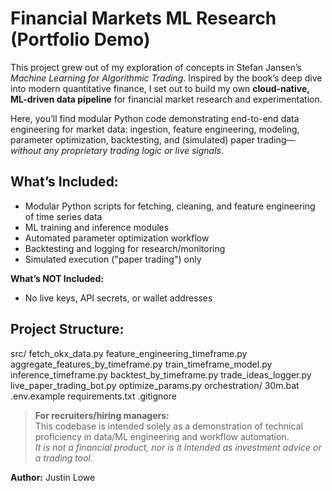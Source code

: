 # Financial Markets ML Research (Portfolio Demo)

This project grew out of my exploration of concepts in Stefan Jansen’s *Machine Learning for Algorithmic Trading*. Inspired by the book’s deep dive into modern quantitative finance, I set out to build my own **cloud-native, ML-driven data pipeline** for financial market research and experimentation.

Here, you’ll find modular Python code demonstrating end-to-end data engineering for market data: ingestion, feature engineering, modeling, parameter optimization, backtesting, and (simulated) paper trading—*without any proprietary trading logic or live signals*.

## What’s Included:
- Modular Python scripts for fetching, cleaning, and feature engineering of time series data
- ML training and inference modules
- Automated parameter optimization workflow
- Backtesting and logging for research/monitoring
- Simulated execution ("paper trading") only

**What’s NOT Included:**
- No live keys, API secrets, or wallet addresses

## Project Structure:
src/
fetch_okx_data.py
feature_engineering_timeframe.py
aggregate_features_by_timeframe.py
train_timeframe_model.py
inference_timeframe.py
backtest_by_timeframe.py
trade_ideas_logger.py
live_paper_trading_bot.py
optimize_params.py
orchestration/
30m.bat
.env.example
requirements.txt
.gitignore


> **For recruiters/hiring managers:**  
> This codebase is intended solely as a demonstration of technical proficiency in data/ML engineering and workflow automation.  
> *It is not a financial product, nor is it intended as investment advice or a trading tool.*

**Author:** Justin Lowe  
